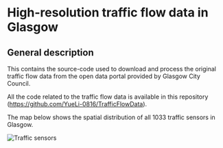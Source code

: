 # High-resolution traffic flow data in Glasgow

## General description

This contains the source-code used to download and process the original traffic flow data from the open data portal provided by Glasgow City Council. 

All the code related to the traffic flow data is available in this repository (<https://github.com/YueLi-0816/TrafficFlowData>).

The map below shows the spatial distribution of all 1033 traffic sensors in Glasgow.

![Traffic sensors](/plots/sensors.png)
